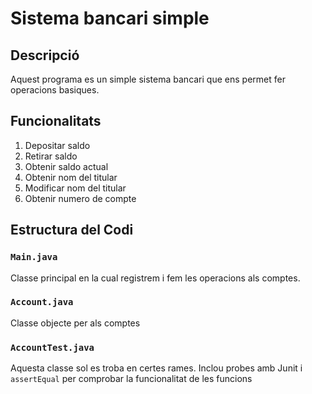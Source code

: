 # Sistema bancari simple

## Descripció

Aquest programa es un simple sistema bancari que ens permet fer operacions basiques.

## Funcionalitats

1. Depositar saldo
2. Retirar saldo
3. Obtenir saldo actual
4. Obtenir nom del titular
5. Modificar nom del titular
6. Obtenir numero de compte

## Estructura del Codi

### `Main.java`
Classe principal en la cual registrem i fem les operacions als comptes.

### `Account.java`
Classe objecte per als comptes

### `AccountTest.java`
Aquesta classe sol es troba en certes rames. Inclou probes amb Junit i ```assertEqual``` per comprobar la funcionalitat de les funcions
